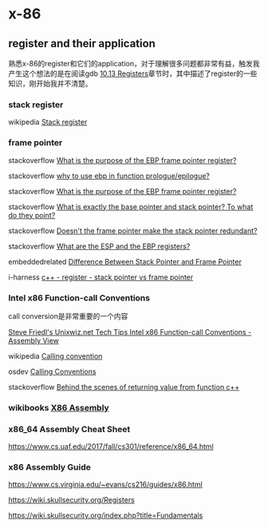 #  x-86

## register and their application

熟悉x-86的register和它们的application，对于理解很多问题都非常有益，触发我产生这个想法的是在阅读gdb [10.13 Registers](https://sourceware.org/gdb/current/onlinedocs/gdb/Registers.html#Registers)章节时，其中描述了register的一些知识，刚开始我并不清楚。



### stack register

wikipedia [Stack register](https://en.wikipedia.org/wiki/Stack_register)



### frame pointer

stackoverflow [What is the purpose of the EBP frame pointer register?](https://stackoverflow.com/questions/579262/what-is-the-purpose-of-the-ebp-frame-pointer-register)

stackoverflow [why to use ebp in function prologue/epilogue?](https://stackoverflow.com/questions/15655553/why-to-use-ebp-in-function-prologue-epilogue)

stackoverflow [What is the purpose of the EBP frame pointer register?](https://stackoverflow.com/questions/579262/what-is-the-purpose-of-the-ebp-frame-pointer-register)

stackoverflow [What is exactly the base pointer and stack pointer? To what do they point?](https://stackoverflow.com/questions/1395591/what-is-exactly-the-base-pointer-and-stack-pointer-to-what-do-they-point)

stackoverflow [Doesn't the frame pointer make the stack pointer redundant?](https://stackoverflow.com/questions/26278160/doesnt-the-frame-pointer-make-the-stack-pointer-redundant)

stackoverflow [What are the ESP and the EBP registers?](https://stackoverflow.com/questions/21718397/what-are-the-esp-and-the-ebp-registers)

embeddedrelated [Difference Between Stack Pointer and Frame Pointer](https://www.embeddedrelated.com/showthread/comp.arch.embedded/31646-1.php)

i-harness [c++ - register - stack pointer vs frame pointer](https://code.i-harness.com/en/q/154b87)

### Intel x86 Function-call Conventions

call conversion是非常重要的一个内容

[Steve Friedl's Unixwiz.net Tech Tips Intel x86 Function-call Conventions - Assembly View](http://unixwiz.net/techtips/win32-callconv-asm.html)

wikipedia [Calling convention](https://en.wikipedia.org/wiki/Calling_convention) 

osdev [Calling Conventions](https://wiki.osdev.org/Calling_Conventions)

stackoverflow [Behind the scenes of returning value from function c++](https://stackoverflow.com/questions/46491823/behind-the-scenes-of-returning-value-from-function-c)

### wikibooks [X86 Assembly](https://en.wikibooks.org/wiki/X86_Assembly/X86_Architecture)

### x86_64 Assembly Cheat Sheet

https://www.cs.uaf.edu/2017/fall/cs301/reference/x86_64.html

### x86 Assembly Guide

https://www.cs.virginia.edu/~evans/cs216/guides/x86.html

https://wiki.skullsecurity.org/Registers

https://wiki.skullsecurity.org/index.php?title=Fundamentals